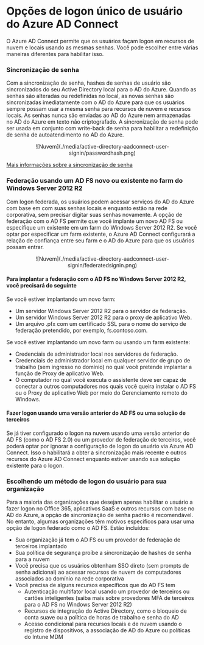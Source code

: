 <properties 
	pageTitle="Azure AD Connect - entrada do usuário" 
	description="Entrada do usuário do Azure AD Connect para configurações personalizadas." 
	services="active-directory" 
	documentationCenter="" 
	authors="billmath" 
	manager="swadhwa" 
	editor="curtand"/>

<tags 
	ms.service="active-directory" 
	ms.workload="identity" 
	ms.tgt_pltfrm="na" 
	ms.devlang="na" 
	ms.topic="article" 
	ms.date="05/28/2015" 
	ms.author="billmath"/>



# Opções de logon único de usuário do Azure AD Connect

O Azure AD Connect permite que os usuários façam logon em recursos de nuvem e locais usando as mesmas senhas. Você pode escolher entre várias maneiras diferentes para habilitar isso.


### Sincronização de senha
Com a sincronização de senha, hashes de senhas de usuário são sincronizados do seu Active Directory local para o AD do Azure. Quando as senhas são alteradas ou redefinidas no local, as novas senhas são sincronizadas imediatamente com o AD do Azure para que os usuários sempre possam usar a mesma senha para recursos de nuvem e recursos locais. As senhas nunca são enviadas ao AD do Azure nem armazenadas no AD do Azure em texto não criptografado. A sincronização de senha pode ser usada em conjunto com write-back de senha para habilitar a redefinição de senha de autoatendimento no AD do Azure.

<center>![Nuvem](./media/active-directory-aadconnect-user-signin/passwordhash.png)</center>

[Mais informações sobre a sincronização de senha](https://msdn.microsoft.com/library/azure/dn246918.aspx)


### Federação usando um AD FS novo ou existente no farm do Windows Server 2012 R2
Com logon federada, os usuários podem acessar serviços do AD do Azure com base em com suas senhas locais e enquanto estão na rede corporativa, sem precisar digitar suas senhas novamente. A opção de federação com o AD FS permite que você implante um novo AD FS ou especifique um existente em um farm do Windows Server 2012 R2. Se você optar por especificar um farm existente, o Azure AD Connect configurará a relação de confiança entre seu farm e o AD do Azure para que os usuários possam entrar.

<center>![Nuvem](./media/active-directory-aadconnect-user-signin/federatedsignin.png)</center>

#### Para implantar a federação com o AD FS no Windows Server 2012 R2, você precisará do seguinte
Se você estiver implantando um novo farm:

- Um servidor Windows Server 2012 R2 para o servidor de federação.
- Um servidor Windows Server 2012 R2 para o proxy de aplicativo Web.
- Um arquivo .pfx com um certificado SSL para o nome do serviço de federação pretendido, por exemplo, fs.contoso.com.

Se você estiver implantando um novo farm ou usando um farm existente:

- Credenciais de administrador local nos servidores de federação.
- Credenciais de administrador local em qualquer servidor de grupo de trabalho (sem ingresso no domínio) no qual você pretende implantar a função de Proxy de aplicativo Web.
- O computador no qual você executa o assistente deve ser capaz de conectar a outros computadores nos quais você queira instalar o AD FS ou o Proxy de aplicativo Web por meio do Gerenciamento remoto do Windows.

#### Fazer logon usando uma versão anterior do AD FS ou uma solução de terceiros
Se já tiver configurado o logon na nuvem usando uma versão anterior do AD FS (como o AD FS 2.0) ou um provedor de federação de terceiros, você poderá optar por ignorar a configuração de logon do usuário via Azure AD Connect. Isso o habilitará a obter a sincronização mais recente e outros recursos do Azure AD Connect enquanto estiver usando sua solução existente para o logon.

### Escolhendo um método de logon do usuário para sua organização
Para a maioria das organizações que desejam apenas habilitar o usuário a fazer logon no Office 365, aplicativos SaaS e outros recursos com base no AD do Azure, a opção de sincronização de senha padrão é recomendável. No entanto, algumas organizações têm motivos específicos para usar uma opção de logon federado como o AD FS. Estão incluídos:

- Sua organização já tem o AD FS ou um provedor de federação de terceiros implantado
- Sua política de segurança proíbe a sincronização de hashes de senha para a nuvem
- Você precisa que os usuários obtenham SSO direto (sem prompts de senha adicional) ao acessar recursos de nuvem de computadores associados ao domínio na rede corporativa
- Você precisa de alguns recursos específicos que do AD FS tem
	- Autenticação multifator local usando um provedor de terceiros ou cartões inteligentes (saiba mais sobre provedores MFA de terceiros para o AD FS no Windows Server 2012 R2)
	- Recursos de integração do Active Directory, como o bloqueio de conta suave ou a política de horas de trabalho e senha do AD
	- Acesso condicional para recursos locais e de nuvem usando o registro de dispositivos, a associação de AD do Azure ou políticas do Intune MDM
 

<!---HONumber=August15_HO6-->